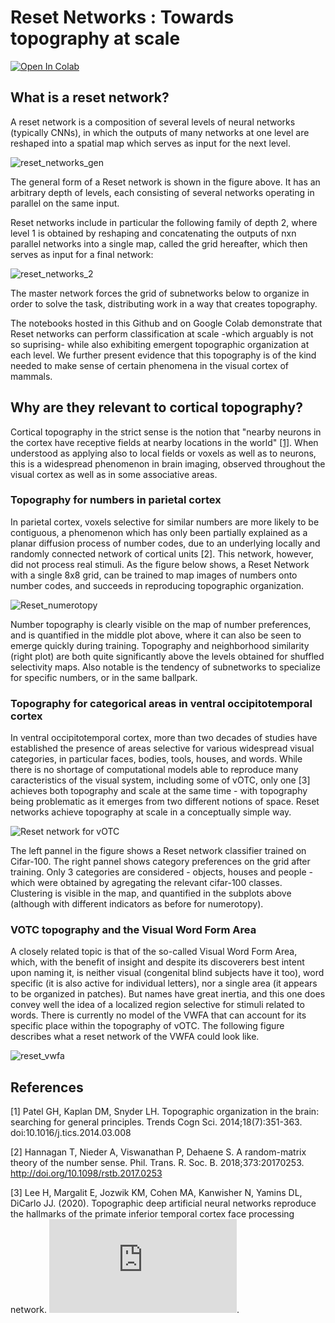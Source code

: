 # Reset Networks : Towards topography at scale
[![Open In Colab](https://colab.research.google.com/assets/colab-badge.svg)](https://colab.research.google.com/drive/1-iUCNMw8Ry-y4PF0xu_jGFpx0ghjTp4i?usp=sharing)

## What is a reset network?
A reset network is a composition of several levels of neural networks (typically CNNs), in which the outputs of many networks at one level are reshaped into a spatial map which serves as input for the next level.

![reset_networks_gen](https://user-images.githubusercontent.com/13241166/140661564-94a53cde-32c2-4b81-b4b6-db2c2fcb58fa.png)

The general form of a Reset network is shown in the figure above. It has an arbitrary depth of levels, each consisting of several networks operating in parallel on the same input.

Reset networks include in particular the following family of depth 2, where level 1 is obtained by reshaping and concatenating the outputs of nxn parallel networks into a single map, called the grid hereafter, which then serves as input for a final network:

![reset_networks_2](https://user-images.githubusercontent.com/13241166/140658409-e557f449-8af9-46a2-a405-6c62fc45687d.png)

The master network forces the grid of subnetworks below to organize in order to solve the task, distributing work in a way that creates topography.

The notebooks hosted in this Github and on Google Colab demonstrate that Reset networks can perform classification at scale -which arguably is not so suprising- while also exhibiting emergent topographic organization at each level. We further present evidence that this topography is of the kind needed to make sense of certain phenomena in the visual cortex of mammals.

## Why are they relevant to cortical topography?

Cortical topography in the strict sense is the notion that "nearby neurons in the cortex have receptive fields at nearby locations in the world" [[1]](https://www.ncbi.nlm.nih.gov/pmc/articles/PMC4074559/). When understood as applying also to local fields or voxels as well as to neurons, this is a widespread phenomenon in brain imaging, observed throughout the visual cortex as well as in some associative areas. 

### Topography for numbers in parietal cortex

In parietal cortex, voxels selective for similar numbers are more likely to be contiguous, a phenomenon which has only been partially explained as a planar diffusion process of number codes, due to an underlying locally and randomly connected network of cortical units [2]. This network, however, did not process real stimuli. As the figure below shows, a Reset Network with a single 8x8 grid, can be trained to map images of numbers onto number codes, and succeeds in reproducing topographic organization.

![Reset_numerotopy](https://user-images.githubusercontent.com/13241166/141204652-fa07b2f1-b3dd-4043-98e3-dd7da3caf01c.png)

Number topography is clearly visible on the map of number preferences, and is quantified in the middle plot above, where it can also be seen to emerge quickly during training. Topography and neighborhood similarity (right plot) are both quite significantly above the levels obtained for shuffled selectivity maps. Also notable is the tendency of subnetworks to specialize for specific numbers, or in the same ballpark.

### Topography for categorical areas in ventral occipitotemporal cortex

In ventral occipitotemporal cortex, more than two decades of studies have established the presence of areas selective for various widespread visual categories, in particular faces, bodies, tools, houses, and words. While there is no shortage of computational models able to reproduce many caracteristics of the visual system, including some of vOTC, only one [3] achieves both topography and scale at the same time - with topography being problematic as it emerges from two different notions of space. Reset networks achieve topography at scale in a conceptually simple way.

![Reset network for vOTC](https://user-images.githubusercontent.com/13241166/141536355-621178f4-555b-4863-8639-be40cb61c21c.png)

The left pannel in the figure shows a Reset network classifier trained on Cifar-100. The right pannel shows category preferences on the grid after training. Only 3 categories are considered - objects, houses and people - which were obtained by agregating the relevant cifar-100 classes. Clustering is visible in the map, and quantified in the subplots above (although with different indicators as before for numerotopy).

### VOTC topography and the Visual Word Form Area

A closely related topic is that of the so-called Visual Word Form Area, which, with the benefit of insight and despite its discoverers best intent upon naming it, is neither visual (congenital blind subjects have it too), word specific (it is also active for individual letters), nor a single area (it appears to be organized in patches). But names have great inertia, and this one does convey well the idea of a localized region selective for stimuli related to words. There is currently no model of the VWFA that can account for its specific place within the topography of vOTC. The following figure describes what a reset network of the VWFA could look like.

![reset_vwfa](https://user-images.githubusercontent.com/13241166/141659718-402bf570-4242-4f5b-a6ab-2109511729ea.png)





## References
[1] Patel GH, Kaplan DM, Snyder LH. Topographic organization in the brain: searching for general principles. Trends Cogn Sci. 2014;18(7):351-363. doi:10.1016/j.tics.2014.03.008

[2] Hannagan T, Nieder A, Viswanathan P, Dehaene S. A random-matrix theory of the number sense. Phil. Trans. R. Soc. B. 2018;373:20170253.
http://doi.org/10.1098/rstb.2017.0253

[3] Lee H, Margalit E, Jozwik KM, Cohen MA, Kanwisher N, Yamins DL, DiCarlo JJ. (2020). Topographic deep artificial neural networks reproduce the 
hallmarks of the primate inferior temporal cortex face processing network. ![bioRxiv](https://www.biorxiv.org/content/10.1101/2020.07.09.185116v1.full.pdf). 
